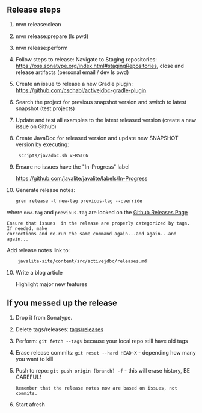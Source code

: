 ## Release steps

1. mvn release:clean
2. mvn release:prepare (ls pwd)
3. mvn release:perform
4. Follow steps to release:
	Navigate to Staging repositories: https://oss.sonatype.org/index.html#stagingRepositories,
	close and release artifacts (personal email / dev ls pwd)
5. Create an issue to release a new Gradle plugin: https://github.com/cschabl/activejdbc-gradle-plugin
6. Search the project for previous snapshot version and switch to latest snapshot (test projects)
7. Update and test all examples to the latest released version (create a new issue on Github)
8. Create JavaDoc for released version and update new SNAPSHOT version by executing: 

        scripts/javadoc.sh VERSION

9. Ensure no issues have the "In-Progress" label

	https://github.com/javalite/javalite/labels/In-Progress

9. Generate release notes:

       gren release -t new-tag previous-tag --override


where `new-tag` and `previous-tag` are looked on  the [Github Releases Page](https://github.com/javalite/javalite/releases)

    Ensure that issues  in the release are properly categorized by tags. If needed, make 
    corrections and re-run the same command again...and again...and again... 



   Add release notes link to:

        javalite-site/content/src/activejdbc/releases.md

10. Write a blog article

    Highlight major new features 
    
    
## If you messed up the release

 
1. Drop it from Sonatype.
2. Delete tags/releases: [tags/releases](https://github.com/javalite/javalite/releases)
3. Perform:  `git fetch --tags` because your local repo still have old tags
4. Erase release commits: 
    `git reset --hard HEAD~X` - depending how many you want  to kill
5. Push to repo: 
       `git push origin [branch] -f` - this will erase history, BE CAREFUL!
       
       Remember that the release notes now are based on issues, not  commits.
        
6. Start afresh
